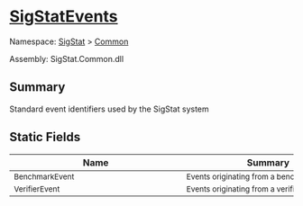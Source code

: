 # [SigStatEvents](./SigStatEvents.md)

Namespace: [SigStat]() > [Common](./README.md)

Assembly: SigStat.Common.dll

## Summary
Standard event identifiers used by the SigStat system

## Static Fields

| Name | Summary | 
| --- | --- | 
| <sub>BenchmarkEvent</sub><div style="width: 290px">| <sub>Events originating from a benchmark</sub><div style="width: 290px">| <br>
| <sub>VerifierEvent</sub><div style="width: 290px">| <sub>Events originating from a verifier</sub><div style="width: 290px">| <br>


